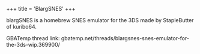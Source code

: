 +++
title = 'BlargSNES'
+++

blargSNES is a homebrew SNES emulator for the 3DS made by StapleButter
of kuribo64.

GBATemp thread link:
gbatemp.net/threads/blargsnes-snes-emulator-for-the-3ds-wip.369900/